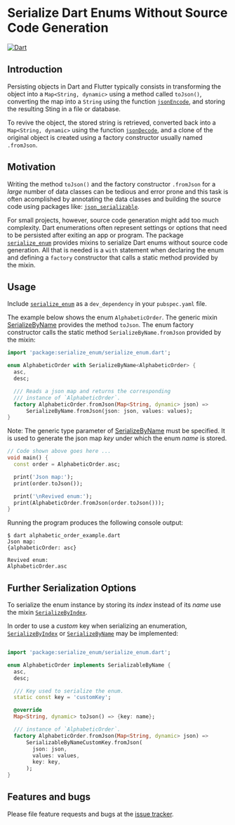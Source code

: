 # Serialize Dart Enums Without Source Code Generation
[![Dart](https://github.com/simphotonics/serialize_enum/actions/workflows/dart.yml/badge.svg)](https://github.com/simphotonics/serialize_enum/actions/workflows/dart.yml)


## Introduction

Persisting objects in Dart and Flutter typically consists in
transforming the object into a `Map<String, dynamic>` using a
method called `toJson()`, converting the map into a `String`
using the function [`jsonEncode`][jsonEncode], and
storing the resulting Sting in a file or database.

To revive the object, the stored string is retrieved,
converted back into a `Map<String, dynamic>` using the function
[`jsonDecode`][jsonDecode], and a clone of the original object is created using
 a factory constructor usually named `.fromJson`.

## Motivation
Writing the method `toJson()` and the factory constructor `.fromJson`
for a *large* number of data classes can be tedious and error prone
and this task is often acomplished by annotating the
data classes and building the source code using packages like:
[`json_serializable`][json_serializable].

For small projects, however, source code generation might add too much
complexity. Dart enumerations often represent settings or options
that need to be persisted after exiting an app or program.
The package [`serialize_enum`][serialize_enum]
provides mixins to serialize Dart enums without source code
generation. All that is needed is a `with` statement when declaring the
enum and defining a `factory` constructor that calls a static method provided by
the mixin.

## Usage

Include [`serialize_enum`][serialize_enum] as a `dev_dependency`
in your `pubspec.yaml` file.

The example below shows the enum `AlphabeticOrder`. The generic mixin
[SerializeByName][SerializeByName] provides the method `toJson`.
The enum factory constructor
calls the static method `SerializeByName.fromJson` provided by the mixin:

```Dart
import 'package:serialize_enum/serialize_enum.dart';

enum AlphabeticOrder with SerializeByName<AlphabeticOrder> {
  asc,
  desc;

  /// Reads a json map and returns the corresponding
  /// instance of `AlphabeticOrder`.
  factory AlphabeticOrder.fromJson(Map<String, dynamic> json) =>
      SerializeByName.fromJson(json: json, values: values);
}
```

Note: The generic type parameter of [SerializeByName][SerializeByName]
must be specified. It is used to generate the json map
*key* under which the enum *name* is stored.

```Dart
// Code shown above goes here ...
void main() {
  const order = AlphabeticOrder.asc;

  print('Json map:');
  print(order.toJson());

  print('\nRevived enum:');
  print(AlphabeticOrder.fromJson(order.toJson()));
}
```
Running the program produces the following console output:
```Console
$ dart alphabetic_order_example.dart
Json map:
{alphabeticOrder: asc}

Revived enum:
AlphabeticOrder.asc
```

## Further Serialization Options

To serialize the enum instance by storing its *index* instead of its *name*
use the mixin [`SerializeByIndex`][SerializeByIndex].

In order to use a *custom* key when serializing an enumeration, [`SerializeByIndex`][SerializeByIndex] or [`SerializeByName`][SerializeByName] may be implemented:

```Dart

import 'package:serialize_enum/serialize_enum.dart';

enum AlphabeticOrder implements SerializableByName {
  asc,
  desc;

  /// Key used to serialize the enum.
  static const key = 'customKey';

  @override
  Map<String, dynamic> toJson() => {key: name};

  /// instance of `AlphabeticOrder`.
  factory AlphabeticOrder.fromJson(Map<String, dynamic> json) =>
      SerializableByNameCustomKey.fromJson(
        json: json,
        values: values,
        key: key,
      );
}
```

## Features and bugs

Please file feature requests and bugs at the [issue tracker][tracker].

[tracker]: https://github.com/simphotonics/serialize_enum/issues

[jsonEncode]: https://api.dart.dev/dart-convert/jsonEncode.html

[jsonDecode]: https://api.dart.dev/dart-convert/jsonDecode.html

[json_serializable]: https://pub.dev/packages/json_serializable

[serialize_enum]: https://pub.dev/packages/serialize_enum

[SerializableByIndex]: https://pub.dev/documentation/serialize_enum/latest/serialize_enum/SerializableByIndex-class.html

[SerializableByName]: https://pub.dev/documentation/serialize_enum/latest/serialize_enum/SerializableByName-class.html

[SerializeByIndex]: https://pub.dev/documentation/serialize_enum/latest/serialize_enum/SerializeByIndex-mixin.html

[SerializeByName]: https://pub.dev/documentation/serialize_enum/latest/serialize_enum/SerializeByName-mixin.html